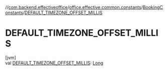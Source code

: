 //[com.backend.effectiveoffice](../../../index.md)/[office.effective.common.constants](../index.md)/[BookingConstants](index.md)/[DEFAULT_TIMEZONE_OFFSET_MILLIS](-d-e-f-a-u-l-t_-t-i-m-e-z-o-n-e_-o-f-f-s-e-t_-m-i-l-l-i-s.md)

# DEFAULT_TIMEZONE_OFFSET_MILLIS

[jvm]\
val [DEFAULT_TIMEZONE_OFFSET_MILLIS](-d-e-f-a-u-l-t_-t-i-m-e-z-o-n-e_-o-f-f-s-e-t_-m-i-l-l-i-s.md): [Long](https://kotlinlang.org/api/latest/jvm/stdlib/kotlin/-long/index.html)
